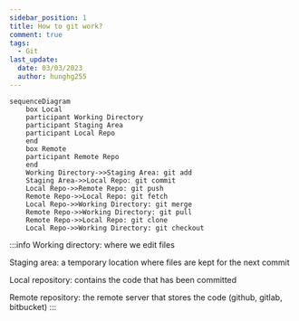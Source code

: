 ```yaml
---
sidebar_position: 1
title: How to git work?
comment: true
tags:
  - Git
last_update:
  date: 03/03/2023
  author: hunghg255
---
```


```mermaid
sequenceDiagram
    box Local
    participant Working Directory
    participant Staging Area
    participant Local Repo
    end
    box Remote
    participant Remote Repo
    end
    Working Directory->>Staging Area: git add
    Staging Area->>Local Repo: git commit
    Local Repo->>Remote Repo: git push
    Remote Repo->>Local Repo: git fetch
    Local Repo->>Working Directory: git merge
    Remote Repo->>Working Directory: git pull
    Remote Repo->>Local Repo: git clone
    Local Repo->>Working Directory: git checkout
```

:::info
Working directory: where we edit files

Staging area: a temporary location where files are kept for the next commit

Local repository: contains the code that has been committed

Remote repository: the remote server that stores the code (github, gitlab, bitbucket)
:::
